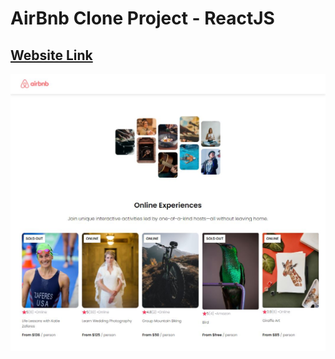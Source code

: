 # AirBnb Clone Project - ReactJS

## [Website Link](https://busraileri-air-bnb-clone.netlify.app)

<img src="./public/images/clone-img.JPG" alt="WebPage">




